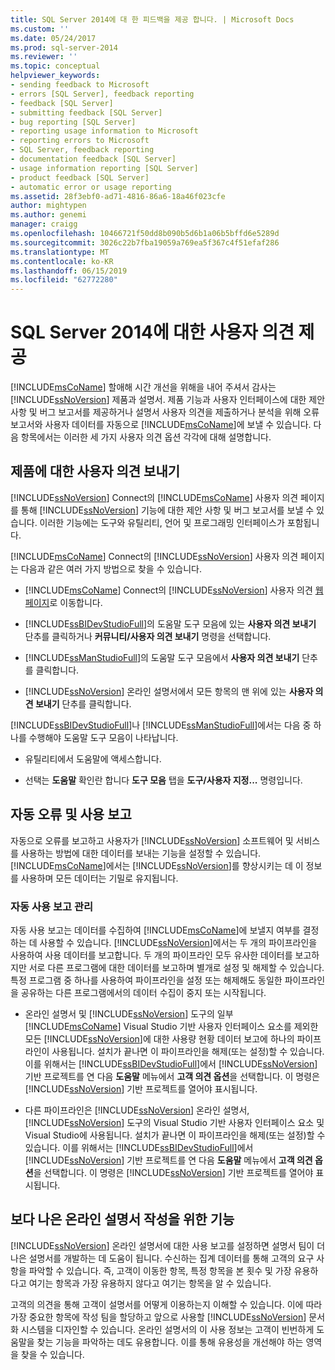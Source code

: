 ```yaml
---
title: SQL Server 2014에 대 한 피드백을 제공 합니다. | Microsoft Docs
ms.custom: ''
ms.date: 05/24/2017
ms.prod: sql-server-2014
ms.reviewer: ''
ms.topic: conceptual
helpviewer_keywords:
- sending feedback to Microsoft
- errors [SQL Server], feedback reporting
- feedback [SQL Server]
- submitting feedback [SQL Server]
- bug reporting [SQL Server]
- reporting usage information to Microsoft
- reporting errors to Microsoft
- SQL Server, feedback reporting
- documentation feedback [SQL Server]
- usage information reporting [SQL Server]
- product feedback [SQL Server]
- automatic error or usage reporting
ms.assetid: 28f3ebf0-ad71-4816-86a6-18a46f023cfe
author: mightypen
ms.author: genemi
manager: craigg
ms.openlocfilehash: 10466721f50dd8b090b5d6b1a06b5bffd6e5289d
ms.sourcegitcommit: 3026c22b7fba19059a769ea5f367c4f51efaf286
ms.translationtype: MT
ms.contentlocale: ko-KR
ms.lasthandoff: 06/15/2019
ms.locfileid: "62772280"
---
```

# <a name="providing-feedback-for-sql-server-2014"></a>SQL Server 2014에 대한 사용자 의견 제공
  [!INCLUDE[msCoName](../includes/msconame-md.md)] 할애해 시간 개선을 위해을 내어 주셔서 감사는 [!INCLUDE[ssNoVersion](../includes/ssnoversion-md.md)] 제품과 설명서. 제품 기능과 사용자 인터페이스에 대한 제안 사항 및 버그 보고서를 제공하거나 설명서 사용자 의견을 제출하거나 분석을 위해 오류 보고서와 사용자 데이터를 자동으로 [!INCLUDE[msCoName](../includes/msconame-md.md)]에 보낼 수 있습니다. 다음 항목에서는 이러한 세 가지 사용자 의견 옵션 각각에 대해 설명합니다.  
  
## <a name="submitting-feedback-about-the-product"></a>제품에 대한 사용자 의견 보내기  
 [!INCLUDE[ssNoVersion](../includes/ssnoversion-md.md)] Connect의 [!INCLUDE[msCoName](../includes/msconame-md.md)] 사용자 의견 페이지를 통해 [!INCLUDE[ssNoVersion](../includes/ssnoversion-md.md)] 기능에 대한 제안 사항 및 버그 보고서를 보낼 수 있습니다. 이러한 기능에는 도구와 유틸리티, 언어 및 프로그래밍 인터페이스가 포함됩니다.  
  
 [!INCLUDE[msCoName](../includes/msconame-md.md)] Connect의 [!INCLUDE[ssNoVersion](../includes/ssnoversion-md.md)] 사용자 의견 페이지는 다음과 같은 여러 가지 방법으로 찾을 수 있습니다.  
  
-   [!INCLUDE[msCoName](../includes/msconame-md.md)] Connect의 [!INCLUDE[ssNoVersion](../includes/ssnoversion-md.md)] 사용자 의견 [웹 페이지](https://go.microsoft.com/fwlink/?linkid=34178)로 이동합니다.  
  
-   [!INCLUDE[ssBIDevStudioFull](../includes/ssbidevstudiofull-md.md)]의 도움말 도구 모음에 있는 **사용자 의견 보내기** 단추를 클릭하거나 **커뮤니티/사용자 의견 보내기** 명령을 선택합니다.  
  
-   [!INCLUDE[ssManStudioFull](../includes/ssmanstudiofull-md.md)]의 도움말 도구 모음에서 **사용자 의견 보내기** 단추를 클릭합니다.  
  
-   [!INCLUDE[ssNoVersion](../includes/ssnoversion-md.md)] 온라인 설명서에서 모든 항목의 맨 위에 있는 **사용자 의견 보내기** 단추를 클릭합니다.  
  
 [!INCLUDE[ssBIDevStudioFull](../includes/ssbidevstudiofull-md.md)]나 [!INCLUDE[ssManStudioFull](../includes/ssmanstudiofull-md.md)]에서는 다음 중 하나를 수행해야 도움말 도구 모음이 나타납니다.  
  
-   유틸리티에서 도움말에 액세스합니다.  
  
-   선택는 **도움말** 확인란 합니다 **도구 모음** 탭을 **도구/사용자 지정...**  명령입니다.  
  
## <a name="automatic-error-and-usage-reporting"></a>자동 오류 및 사용 보고  
 자동으로 오류를 보고하고 사용자가 [!INCLUDE[ssNoVersion](../includes/ssnoversion-md.md)] 소프트웨어 및 서비스를 사용하는 방법에 대한 데이터를 보내는 기능을 설정할 수 있습니다. [!INCLUDE[msCoName](../includes/msconame-md.md)]에서는 [!INCLUDE[ssNoVersion](../includes/ssnoversion-md.md)]를 향상시키는 데 이 정보를 사용하며 모든 데이터는 기밀로 유지됩니다.  
  
### <a name="managing-automatic-usage-reporting"></a>자동 사용 보고 관리  
 자동 사용 보고는 데이터를 수집하여 [!INCLUDE[msCoName](../includes/msconame-md.md)]에 보낼지 여부를 결정하는 데 사용할 수 있습니다. [!INCLUDE[ssNoVersion](../includes/ssnoversion-md.md)]에서는 두 개의 파이프라인을 사용하여 사용 데이터를 보고합니다. 두 개의 파이프라인 모두 유사한 데이터를 보고하지만 서로 다른 프로그램에 대한 데이터를 보고하며 별개로 설정 및 해제할 수 있습니다. 특정 프로그램 중 하나를 사용하여 파이프라인을 설정 또는 해제해도 동일한 파이프라인을 공유하는 다른 프로그램에서의 데이터 수집이 중지 또는 시작됩니다.  
  
-   온라인 설명서 및 [!INCLUDE[ssNoVersion](../includes/ssnoversion-md.md)] 도구의 일부 [!INCLUDE[msCoName](../includes/msconame-md.md)] Visual Studio 기반 사용자 인터페이스 요소를 제외한 모든 [!INCLUDE[ssNoVersion](../includes/ssnoversion-md.md)]에 대한 사용량 현황 데이터 보고에 하나의 파이프라인이 사용됩니다. 설치가 끝나면 이 파이프라인을 해제(또는 설정)할 수 있습니다. 이를 위해서는 [!INCLUDE[ssBIDevStudioFull](../includes/ssbidevstudiofull-md.md)]에서 [!INCLUDE[ssNoVersion](../includes/ssnoversion-md.md)] 기반 프로젝트를 연 다음 **도움말** 메뉴에서 **고객 의견 옵션**을 선택합니다. 이 명령은 [!INCLUDE[ssNoVersion](../includes/ssnoversion-md.md)] 기반 프로젝트를 열어야 표시됩니다.  
  
-   다른 파이프라인은 [!INCLUDE[ssNoVersion](../includes/ssnoversion-md.md)] 온라인 설명서, [!INCLUDE[ssNoVersion](../includes/ssnoversion-md.md)] 도구의 Visual Studio 기반 사용자 인터페이스 요소 및 Visual Studio에 사용됩니다. 설치가 끝나면 이 파이프라인을 해제(또는 설정)할 수 있습니다. 이를 위해서는 [!INCLUDE[ssBIDevStudioFull](../includes/ssbidevstudiofull-md.md)]에서 [!INCLUDE[ssNoVersion](../includes/ssnoversion-md.md)] 기반 프로젝트를 연 다음 **도움말** 메뉴에서 **고객 의견 옵션**을 선택합니다. 이 명령은 [!INCLUDE[ssNoVersion](../includes/ssnoversion-md.md)] 기반 프로젝트를 열어야 표시됩니다.  
  
## <a name="helping-build-a-better-books-online"></a>보다 나은 온라인 설명서 작성을 위한 기능  
 [!INCLUDE[ssNoVersion](../includes/ssnoversion-md.md)] 온라인 설명서에 대한 사용 보고를 설정하면 설명서 팀이 더 나은 설명서를 개발하는 데 도움이 됩니다. 수신하는 집계 데이터를 통해 고객의 요구 사항을 파악할 수 있습니다. 즉, 고객이 이동한 항목, 특정 항목을 본 횟수 및 가장 유용하다고 여기는 항목과 가장 유용하지 않다고 여기는 항목을 알 수 있습니다.  
  
 고객의 의견을 통해 고객이 설명서를 어떻게 이용하는지 이해할 수 있습니다. 이에 따라 가장 중요한 항목에 작성 팀을 할당하고 앞으로 사용할 [!INCLUDE[ssNoVersion](../includes/ssnoversion-md.md)] 문서화 시스템을 디자인할 수 있습니다. 온라인 설명서의 이 사용 정보는 고객이 빈번하게 도움말을 찾는 기능을 파악하는 데도 유용합니다. 이를 통해 유용성을 개선해야 하는 영역을 찾을 수 있습니다.  
  
  
